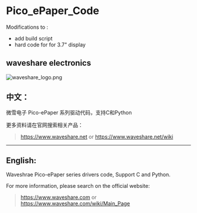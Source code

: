 # Pico_ePaper_Code

Modifications to :
- add build script
- hard code for for 3.7" display

## waveshare electronics
![waveshare_logo.png](waveshare_logo.png)

## 中文：
微雪电子 Pico-ePaper 系列驱动代码，支持C和Python

更多资料请在官网搜索相关产品：
> https://www.waveshare.net or https://www.waveshare.net/wiki
***
## English:
Waveshrae Pico-ePaper series drivers code, Support C and Python.

For more information, please search on the official website:
> https://www.waveshare.com or https://www.waveshare.com/wiki/Main_Page
